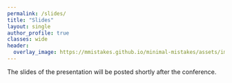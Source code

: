 ```yaml
---
permalink: /slides/
title: "Slides"
layout: single
author_profile: true
classes: wide
header:
  overlay_image: https://mmistakes.github.io/minimal-mistakes/assets/images/mm-home-page-feature.jpg
---
```


The slides of the presentation will be posted shortly after the conference.